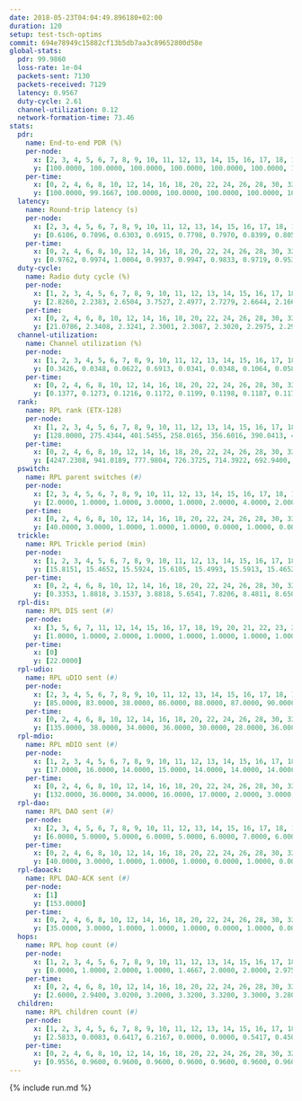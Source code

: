 ```yaml
---
date: 2018-05-23T04:04:49.896180+02:00
duration: 120
setup: test-tsch-optims
commit: 694e78949c15882cf13b5db7aa3c89652800d58e
global-stats:
  pdr: 99.9860
  loss-rate: 1e-04
  packets-sent: 7130
  packets-received: 7129
  latency: 0.9567
  duty-cycle: 2.61
  channel-utilization: 0.12
  network-formation-time: 73.46
stats:
  pdr:
    name: End-to-end PDR (%)
    per-node:
      x: [2, 3, 4, 5, 6, 7, 8, 9, 10, 11, 12, 13, 14, 15, 16, 17, 18, 19, 20, 21, 22, 23, 24, 25]
      y: [100.0000, 100.0000, 100.0000, 100.0000, 100.0000, 100.0000, 100.0000, 100.0000, 100.0000, 99.6350, 100.0000, 100.0000, 100.0000, 100.0000, 100.0000, 100.0000, 100.0000, 100.0000, 100.0000, 100.0000, 100.0000, 100.0000, 100.0000, 100.0000]
    per-time:
      x: [0, 2, 4, 6, 8, 10, 12, 14, 16, 18, 20, 22, 24, 26, 28, 30, 32, 34, 36, 38, 40, 42, 44, 46, 48, 50, 52, 54, 56, 58, 60, 62, 64, 66, 68, 70, 72, 74, 76, 78, 80, 82, 84, 86, 88, 90, 92, 94, 96, 98, 100, 102, 104, 106, 108, 110, 112, 114, 116, 118, 120]
      y: [100.0000, 99.1667, 100.0000, 100.0000, 100.0000, 100.0000, 100.0000, 100.0000, 100.0000, 100.0000, 100.0000, 100.0000, 100.0000, 100.0000, 100.0000, 100.0000, 100.0000, 100.0000, 100.0000, 100.0000, 100.0000, 100.0000, 100.0000, 100.0000, 100.0000, 100.0000, 100.0000, 100.0000, 100.0000, 100.0000, 100.0000, 100.0000, 100.0000, 100.0000, 100.0000, 100.0000, 100.0000, 100.0000, 100.0000, 100.0000, 100.0000, 100.0000, 100.0000, 100.0000, 100.0000, 100.0000, 100.0000, 100.0000, 100.0000, 100.0000, 100.0000, 100.0000, 100.0000, 100.0000, 100.0000, 100.0000, 100.0000, 100.0000, 100.0000, 100.0000, null]
  latency:
    name: Round-trip latency (s)
    per-node:
      x: [2, 3, 4, 5, 6, 7, 8, 9, 10, 11, 12, 13, 14, 15, 16, 17, 18, 19, 20, 21, 22, 23, 24, 25]
      y: [0.6106, 0.7896, 0.6303, 0.6915, 0.7798, 0.7970, 0.8399, 0.8052, 0.7752, 0.9047, 0.8070, 0.9239, 0.9668, 1.0824, 0.9611, 0.9760, 1.1922, 1.0595, 1.2276, 1.1711, 1.2401, 1.3539, 1.2642, 1.2396]
    per-time:
      x: [0, 2, 4, 6, 8, 10, 12, 14, 16, 18, 20, 22, 24, 26, 28, 30, 32, 34, 36, 38, 40, 42, 44, 46, 48, 50, 52, 54, 56, 58, 60, 62, 64, 66, 68, 70, 72, 74, 76, 78, 80, 82, 84, 86, 88, 90, 92, 94, 96, 98, 100, 102, 104, 106, 108, 110, 112, 114, 116, 118, 120]
      y: [0.9762, 0.9974, 1.0004, 0.9937, 0.9947, 0.9833, 0.9719, 0.9538, 0.9783, 0.9948, 0.9461, 0.9856, 0.9602, 0.9621, 0.9733, 0.9643, 0.9931, 0.9887, 1.0111, 0.9973, 1.0336, 1.0413, 1.0720, 1.0148, 1.0217, 1.0736, 1.0680, 0.9644, 0.9562, 0.9379, 0.9550, 0.9930, 0.9453, 0.9358, 0.9207, 0.9227, 0.9087, 0.9101, 0.9565, 0.8580, 0.9349, 0.8973, 0.9114, 0.9252, 0.8996, 0.9146, 0.9466, 0.9409, 0.8925, 0.9146, 0.9097, 0.9279, 0.8700, 0.9094, 0.8919, 0.9445, 0.9239, 0.8906, 0.9024, 0.9180, null]
  duty-cycle:
    name: Radio duty cycle (%)
    per-node:
      x: [1, 2, 3, 4, 5, 6, 7, 8, 9, 10, 11, 12, 13, 14, 15, 16, 17, 18, 19, 20, 21, 22, 23, 24, 25]
      y: [2.8260, 2.2383, 2.6504, 3.7527, 2.4977, 2.7279, 2.6644, 2.1665, 2.5793, 2.2257, 2.5068, 2.7781, 2.4984, 2.6928, 2.2995, 2.7006, 2.6503, 2.5326, 2.7160, 2.5877, 2.8378, 2.4479, 2.5318, 2.5108, 2.6694]
    per-time:
      x: [0, 2, 4, 6, 8, 10, 12, 14, 16, 18, 20, 22, 24, 26, 28, 30, 32, 34, 36, 38, 40, 42, 44, 46, 48, 50, 52, 54, 56, 58, 60, 62, 64, 66, 68, 70, 72, 74, 76, 78, 80, 82, 84, 86, 88, 90, 92, 94, 96, 98, 100, 102, 104, 106, 108, 110, 112, 114, 116, 118]
      y: [21.0786, 2.3408, 2.3241, 2.3001, 2.3087, 2.3020, 2.2975, 2.2992, 2.2941, 2.3033, 2.2793, 2.2867, 2.2735, 2.2852, 2.3170, 2.2895, 2.3087, 2.3224, 2.3215, 2.3134, 2.3422, 2.3579, 2.3503, 2.3664, 2.3315, 2.3531, 2.3746, 2.3459, 2.3268, 2.3025, 2.2833, 2.2975, 2.3049, 2.2683, 2.2907, 2.2659, 2.2756, 2.2458, 2.2754, 2.2710, 2.2544, 2.2982, 2.2869, 2.3086, 2.2702, 2.2935, 2.2977, 2.2742, 2.2734, 2.2802, 2.2671, 2.2806, 2.2690, 2.2582, 2.2487, 2.2852, 2.2876, 2.2868, 2.2929, 2.3058]
  channel-utilization:
    name: Channel utilization (%)
    per-node:
      x: [1, 2, 3, 4, 5, 6, 7, 8, 9, 10, 11, 12, 13, 14, 15, 16, 17, 18, 19, 20, 21, 22, 23, 24, 25]
      y: [0.3426, 0.0348, 0.0622, 0.6913, 0.0341, 0.0348, 0.1064, 0.0588, 0.1968, 0.0878, 0.0318, 0.2194, 0.0429, 0.1209, 0.0607, 0.2099, 0.1044, 0.0504, 0.1765, 0.0614, 0.0446, 0.0481, 0.0328, 0.0370, 0.0337]
    per-time:
      x: [0, 2, 4, 6, 8, 10, 12, 14, 16, 18, 20, 22, 24, 26, 28, 30, 32, 34, 36, 38, 40, 42, 44, 46, 48, 50, 52, 54, 56, 58, 60, 62, 64, 66, 68, 70, 72, 74, 76, 78, 80, 82, 84, 86, 88, 90, 92, 94, 96, 98, 100, 102, 104, 106, 108, 110, 112, 114, 116, 118]
      y: [0.1377, 0.1273, 0.1216, 0.1172, 0.1199, 0.1198, 0.1187, 0.1179, 0.1161, 0.1199, 0.1117, 0.1148, 0.1103, 0.1144, 0.1237, 0.1148, 0.1186, 0.1230, 0.1221, 0.1211, 0.1264, 0.1330, 0.1299, 0.1354, 0.1244, 0.1294, 0.1367, 0.1286, 0.1260, 0.1186, 0.1136, 0.1154, 0.1209, 0.1079, 0.1164, 0.1098, 0.1141, 0.1051, 0.1105, 0.1111, 0.1042, 0.1169, 0.1094, 0.1184, 0.1049, 0.1131, 0.1160, 0.1092, 0.1110, 0.1117, 0.1066, 0.1113, 0.1041, 0.1041, 0.1009, 0.1113, 0.1128, 0.1127, 0.1147, 0.1198]
  rank:
    name: RPL rank (ETX-128)
    per-node:
      x: [1, 2, 3, 4, 5, 6, 7, 8, 9, 10, 11, 12, 13, 14, 15, 16, 17, 18, 19, 20, 21, 22, 23, 24, 25]
      y: [128.0000, 275.4344, 401.5455, 258.0165, 356.6016, 390.0413, 442.3934, 578.4758, 457.1475, 465.5122, 584.6748, 451.5328, 649.1463, 654.6098, 773.0923, 673.4597, 666.3254, 1036.9280, 860.8560, 1980.4844, 1491.4878, 1048.4219, 1196.4800, 1098.5164, 1696.0645]
    per-time:
      x: [0, 2, 4, 6, 8, 10, 12, 14, 16, 18, 20, 22, 24, 26, 28, 30, 32, 34, 36, 38, 40, 42, 44, 46, 48, 50, 52, 54, 56, 58, 60, 62, 64, 66, 68, 70, 72, 74, 76, 78, 80, 82, 84, 86, 88, 90, 92, 94, 96, 98, 100, 102, 104, 106, 108, 110, 112, 114, 116, 118]
      y: [4247.2308, 941.0189, 777.9804, 726.3725, 714.3922, 692.9400, 692.3529, 670.4000, 655.2745, 657.8800, 653.6600, 647.9000, 650.3800, 635.2115, 638.2400, 628.9000, 609.5000, 613.3137, 607.9200, 605.0800, 602.9216, 607.1600, 607.5000, 636.1800, 644.1600, 648.5882, 696.5200, 686.8491, 686.5926, 676.9000, 677.3000, 679.4231, 661.9020, 650.0196, 629.7451, 632.8077, 641.5800, 632.7451, 620.2600, 622.0200, 623.5294, 640.4340, 622.1176, 624.3585, 610.7600, 610.2500, 611.2308, 592.1600, 586.4200, 586.8039, 591.6400, 592.5490, 595.7600, 606.1200, 613.3600, 621.9216, 636.0600, 611.7963, 594.2000, 612.1346]
  pswitch:
    name: RPL parent switches (#)
    per-node:
      x: [2, 3, 4, 5, 6, 7, 8, 9, 10, 11, 12, 13, 14, 15, 16, 17, 18, 19, 20, 21, 22, 23, 24, 25]
      y: [2.0000, 1.0000, 1.0000, 3.0000, 1.0000, 2.0000, 4.0000, 2.0000, 3.0000, 3.0000, 2.0000, 3.0000, 3.0000, 10.0000, 4.0000, 6.0000, 5.0000, 5.0000, 7.0000, 3.0000, 8.0000, 5.0000, 2.0000, 4.0000]
    per-time:
      x: [0, 2, 4, 6, 8, 10, 12, 14, 16, 18, 20, 22, 24, 26, 28, 30, 32, 34, 36, 38, 40, 42, 44, 46, 48, 50, 52, 54, 56, 58, 60, 62, 64, 66, 68, 70, 72, 74, 76, 78, 80, 82, 84, 86, 88, 90, 92, 94, 96, 98, 100, 102, 104, 106, 108, 110, 112, 114, 116, 118]
      y: [40.0000, 3.0000, 1.0000, 1.0000, 1.0000, 0.0000, 1.0000, 0.0000, 1.0000, 0.0000, 0.0000, 0.0000, 0.0000, 2.0000, 0.0000, 0.0000, 0.0000, 1.0000, 0.0000, 0.0000, 1.0000, 0.0000, 0.0000, 0.0000, 0.0000, 1.0000, 0.0000, 3.0000, 4.0000, 0.0000, 0.0000, 2.0000, 1.0000, 1.0000, 1.0000, 2.0000, 0.0000, 1.0000, 0.0000, 0.0000, 1.0000, 3.0000, 1.0000, 3.0000, 0.0000, 2.0000, 2.0000, 0.0000, 0.0000, 1.0000, 0.0000, 1.0000, 0.0000, 0.0000, 0.0000, 1.0000, 0.0000, 4.0000, 0.0000, 2.0000]
  trickle:
    name: RPL Trickle period (min)
    per-node:
      x: [1, 2, 3, 4, 5, 6, 7, 8, 9, 10, 11, 12, 13, 14, 15, 16, 17, 18, 19, 20, 21, 22, 23, 24, 25]
      y: [15.8151, 15.4652, 15.5924, 15.6105, 15.4993, 15.5913, 15.4652, 14.9823, 15.4736, 15.6075, 15.5698, 15.4652, 15.4316, 15.2279, 15.5396, 15.5004, 15.3898, 15.5375, 15.4993, 15.4091, 14.7489, 15.0315, 14.9313, 15.5570, 15.3044]
    per-time:
      x: [0, 2, 4, 6, 8, 10, 12, 14, 16, 18, 20, 22, 24, 26, 28, 30, 32, 34, 36, 38, 40, 42, 44, 46, 48, 50, 52, 54, 56, 58, 60, 62, 64, 66, 68, 70, 72, 74, 76, 78, 80, 82, 84, 86, 88, 90, 92, 94, 96, 98, 100, 102, 104, 106, 108, 110, 112, 114, 116, 118]
      y: [0.3353, 1.8818, 3.1537, 3.8818, 5.6541, 7.8206, 8.4811, 8.6508, 9.0808, 15.5539, 16.4277, 17.1267, 17.4763, 17.4763, 17.4763, 17.4763, 17.4763, 17.4763, 17.4763, 17.4763, 17.4763, 17.4763, 17.4763, 17.4763, 17.4763, 17.4763, 17.4763, 17.4763, 17.4763, 17.4763, 17.4763, 17.4763, 17.4763, 17.4763, 17.4763, 17.4763, 17.4763, 17.4763, 17.4763, 17.4763, 17.4763, 17.4763, 17.4763, 17.4763, 17.4763, 17.4763, 17.4763, 17.4763, 17.4763, 17.4763, 17.4763, 17.4763, 17.4763, 17.4763, 17.4763, 17.4763, 17.4763, 17.4763, 17.4763, 17.4763]
  rpl-dis:
    name: RPL DIS sent (#)
    per-node:
      x: [3, 5, 6, 7, 11, 12, 14, 15, 16, 17, 18, 19, 20, 21, 22, 23, 24, 25]
      y: [1.0000, 1.0000, 2.0000, 1.0000, 1.0000, 1.0000, 1.0000, 1.0000, 1.0000, 1.0000, 1.0000, 1.0000, 2.0000, 1.0000, 1.0000, 2.0000, 1.0000, 2.0000]
    per-time:
      x: [0]
      y: [22.0000]
  rpl-udio:
    name: RPL uDIO sent (#)
    per-node:
      x: [2, 3, 4, 5, 6, 7, 8, 9, 10, 11, 12, 13, 14, 15, 16, 17, 18, 19, 20, 21, 22, 23, 24, 25]
      y: [85.0000, 83.0000, 38.0000, 86.0000, 88.0000, 87.0000, 90.0000, 85.0000, 83.0000, 90.0000, 89.0000, 85.0000, 85.0000, 89.0000, 82.0000, 90.0000, 82.0000, 74.0000, 89.0000, 89.0000, 89.0000, 87.0000, 86.0000, 92.0000]
    per-time:
      x: [0, 2, 4, 6, 8, 10, 12, 14, 16, 18, 20, 22, 24, 26, 28, 30, 32, 34, 36, 38, 40, 42, 44, 46, 48, 50, 52, 54, 56, 58, 60, 62, 64, 66, 68, 70, 72, 74, 76, 78, 80, 82, 84, 86, 88, 90, 92, 94, 96, 98, 100, 102, 104, 106, 108, 110, 112, 114, 116, 118, 120]
      y: [135.0000, 38.0000, 34.0000, 36.0000, 30.0000, 28.0000, 36.0000, 31.0000, 38.0000, 32.0000, 29.0000, 32.0000, 30.0000, 31.0000, 29.0000, 34.0000, 29.0000, 31.0000, 27.0000, 29.0000, 35.0000, 25.0000, 35.0000, 33.0000, 29.0000, 38.0000, 30.0000, 30.0000, 34.0000, 33.0000, 34.0000, 27.0000, 31.0000, 33.0000, 27.0000, 33.0000, 32.0000, 31.0000, 33.0000, 33.0000, 27.0000, 37.0000, 28.0000, 26.0000, 32.0000, 36.0000, 39.0000, 34.0000, 27.0000, 31.0000, 33.0000, 31.0000, 35.0000, 37.0000, 33.0000, 33.0000, 35.0000, 34.0000, 30.0000, 28.0000, 2.0000]
  rpl-mdio:
    name: RPL mDIO sent (#)
    per-node:
      x: [1, 2, 3, 4, 5, 6, 7, 8, 9, 10, 11, 12, 13, 14, 15, 16, 17, 18, 19, 20, 21, 22, 23, 24, 25]
      y: [17.0000, 16.0000, 14.0000, 15.0000, 14.0000, 14.0000, 14.0000, 21.0000, 16.0000, 16.0000, 14.0000, 15.0000, 18.0000, 19.0000, 17.0000, 14.0000, 13.0000, 15.0000, 18.0000, 15.0000, 19.0000, 19.0000, 21.0000, 16.0000, 17.0000]
    per-time:
      x: [0, 2, 4, 6, 8, 10, 12, 14, 16, 18, 20, 22, 24, 26, 28, 30, 32, 34, 36, 38, 40, 42, 44, 46, 48, 50, 52, 54, 56, 58, 60, 62, 64, 66, 68, 70, 72, 74, 76, 78, 80, 82, 84, 86, 88, 90, 92, 94, 96, 98, 100, 102, 104, 106, 108, 110, 112, 114, 116, 118, 120]
      y: [132.0000, 36.0000, 34.0000, 16.0000, 17.0000, 2.0000, 3.0000, 9.0000, 10.0000, 3.0000, 3.0000, 0.0000, 0.0000, 2.0000, 2.0000, 5.0000, 11.0000, 5.0000, 0.0000, 0.0000, 0.0000, 0.0000, 6.0000, 6.0000, 3.0000, 6.0000, 2.0000, 2.0000, 0.0000, 0.0000, 1.0000, 4.0000, 7.0000, 4.0000, 7.0000, 1.0000, 1.0000, 0.0000, 0.0000, 2.0000, 3.0000, 5.0000, 8.0000, 4.0000, 3.0000, 0.0000, 0.0000, 0.0000, 3.0000, 2.0000, 6.0000, 5.0000, 6.0000, 2.0000, 0.0000, 1.0000, 0.0000, 7.0000, 4.0000, 5.0000, 1.0000]
  rpl-dao:
    name: RPL DAO sent (#)
    per-node:
      x: [2, 3, 4, 5, 6, 7, 8, 9, 10, 11, 12, 13, 14, 15, 16, 17, 18, 19, 20, 21, 22, 23, 24, 25]
      y: [6.0000, 5.0000, 5.0000, 6.0000, 5.0000, 6.0000, 7.0000, 6.0000, 6.0000, 6.0000, 6.0000, 6.0000, 7.0000, 11.0000, 7.0000, 8.0000, 6.0000, 7.0000, 8.0000, 7.0000, 10.0000, 7.0000, 5.0000, 7.0000]
    per-time:
      x: [0, 2, 4, 6, 8, 10, 12, 14, 16, 18, 20, 22, 24, 26, 28, 30, 32, 34, 36, 38, 40, 42, 44, 46, 48, 50, 52, 54, 56, 58, 60, 62, 64, 66, 68, 70, 72, 74, 76, 78, 80, 82, 84, 86, 88, 90, 92, 94, 96, 98, 100, 102, 104, 106, 108, 110, 112, 114, 116, 118]
      y: [40.0000, 3.0000, 1.0000, 1.0000, 1.0000, 0.0000, 1.0000, 0.0000, 1.0000, 0.0000, 0.0000, 0.0000, 0.0000, 2.0000, 15.0000, 4.0000, 0.0000, 3.0000, 1.0000, 0.0000, 2.0000, 0.0000, 1.0000, 0.0000, 0.0000, 1.0000, 0.0000, 4.0000, 9.0000, 7.0000, 1.0000, 3.0000, 1.0000, 1.0000, 2.0000, 3.0000, 0.0000, 1.0000, 0.0000, 0.0000, 2.0000, 5.0000, 6.0000, 6.0000, 1.0000, 2.0000, 2.0000, 0.0000, 1.0000, 3.0000, 0.0000, 1.0000, 0.0000, 0.0000, 1.0000, 3.0000, 3.0000, 11.0000, 2.0000, 2.0000]
  rpl-daoack:
    name: RPL DAO-ACK sent (#)
    per-node:
      x: [1]
      y: [153.0000]
    per-time:
      x: [0, 2, 4, 6, 8, 10, 12, 14, 16, 18, 20, 22, 24, 26, 28, 30, 32, 34, 36, 38, 40, 42, 44, 46, 48, 50, 52, 54, 56, 58, 60, 62, 64, 66, 68, 70, 72, 74, 76, 78, 80, 82, 84, 86, 88, 90, 92, 94, 96, 98, 100, 102, 104, 106, 108, 110, 112, 114, 116, 118]
      y: [35.0000, 3.0000, 1.0000, 1.0000, 1.0000, 0.0000, 1.0000, 0.0000, 1.0000, 0.0000, 0.0000, 0.0000, 0.0000, 2.0000, 14.0000, 4.0000, 0.0000, 2.0000, 1.0000, 0.0000, 2.0000, 0.0000, 1.0000, 0.0000, 0.0000, 1.0000, 0.0000, 4.0000, 9.0000, 7.0000, 1.0000, 3.0000, 1.0000, 1.0000, 2.0000, 3.0000, 0.0000, 1.0000, 0.0000, 0.0000, 2.0000, 5.0000, 6.0000, 6.0000, 1.0000, 2.0000, 2.0000, 0.0000, 1.0000, 3.0000, 0.0000, 1.0000, 0.0000, 0.0000, 1.0000, 3.0000, 3.0000, 11.0000, 2.0000, 2.0000]
  hops:
    name: RPL hop count (#)
    per-node:
      x: [1, 2, 3, 4, 5, 6, 7, 8, 9, 10, 11, 12, 13, 14, 15, 16, 17, 18, 19, 20, 21, 22, 23, 24, 25]
      y: [0.0000, 1.0000, 2.0000, 1.0000, 1.4667, 2.0000, 2.0000, 2.9750, 2.0000, 2.1333, 3.0333, 2.0000, 3.0000, 3.3083, 3.9500, 3.1667, 3.1750, 5.0750, 4.1750, 5.1345, 4.8655, 5.2833, 5.9496, 5.1765, 5.3277]
    per-time:
      x: [0, 2, 4, 6, 8, 10, 12, 14, 16, 18, 20, 22, 24, 26, 28, 30, 32, 34, 36, 38, 40, 42, 44, 46, 48, 50, 52, 54, 56, 58, 60, 62, 64, 66, 68, 70, 72, 74, 76, 78, 80, 82, 84, 86, 88, 90, 92, 94, 96, 98, 100, 102, 104, 106, 108, 110, 112, 114, 116, 118]
      y: [2.6000, 2.9400, 3.0200, 3.2000, 3.3200, 3.3200, 3.3000, 3.2800, 3.2400, 3.2400, 3.2400, 3.2400, 3.2400, 3.2400, 3.2000, 3.2000, 3.2000, 3.5600, 3.5600, 3.5600, 3.5200, 3.5200, 3.5200, 3.5200, 3.5200, 3.5200, 3.5200, 3.3400, 3.1200, 3.1200, 3.1200, 3.1600, 3.1800, 3.1200, 3.1200, 3.1200, 3.0800, 3.0800, 3.0800, 3.0800, 3.0800, 3.0800, 3.0800, 3.0200, 3.0000, 3.0000, 2.9800, 3.0000, 3.0000, 3.0000, 2.9600, 2.9600, 2.9600, 2.9600, 2.9600, 2.9600, 2.9600, 2.9200, 2.9200, 2.9400]
  children:
    name: RPL children count (#)
    per-node:
      x: [1, 2, 3, 4, 5, 6, 7, 8, 9, 10, 11, 12, 13, 14, 15, 16, 17, 18, 19, 20, 21, 22, 23, 24, 25]
      y: [2.5833, 0.0083, 0.6417, 6.2167, 0.0000, 0.0000, 0.5417, 0.4500, 1.9500, 1.3333, 0.0000, 1.1500, 0.2250, 0.9333, 0.3833, 1.2000, 0.6167, 0.3583, 3.4833, 0.8992, 0.3529, 0.4917, 0.0000, 0.1513, 0.0000]
    per-time:
      x: [0, 2, 4, 6, 8, 10, 12, 14, 16, 18, 20, 22, 24, 26, 28, 30, 32, 34, 36, 38, 40, 42, 44, 46, 48, 50, 52, 54, 56, 58, 60, 62, 64, 66, 68, 70, 72, 74, 76, 78, 80, 82, 84, 86, 88, 90, 92, 94, 96, 98, 100, 102, 104, 106, 108, 110, 112, 114, 116, 118]
      y: [0.9556, 0.9600, 0.9600, 0.9600, 0.9600, 0.9600, 0.9600, 0.9600, 0.9600, 0.9600, 0.9600, 0.9600, 0.9600, 0.9600, 0.9600, 0.9600, 0.9600, 0.9600, 0.9600, 0.9600, 0.9600, 0.9600, 0.9600, 0.9600, 0.9600, 0.9600, 0.9600, 0.9600, 0.9600, 0.9600, 0.9600, 0.9600, 0.9600, 0.9600, 0.9600, 0.9600, 0.9600, 0.9600, 0.9600, 0.9600, 0.9600, 0.9600, 0.9600, 0.9600, 0.9600, 0.9600, 0.9600, 0.9600, 0.9600, 0.9600, 0.9600, 0.9600, 0.9600, 0.9600, 0.9600, 0.9600, 0.9600, 0.9600, 0.9600, 0.9600]
---
```


{% include run.md %}
